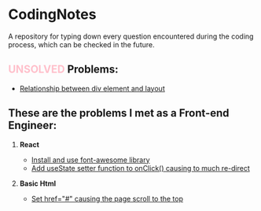 # CodingNotes

A repository for typing down every question encountered during the coding process, which can be checked in the future.

## <span style="color:pink">UNSOLVED</span> Problems:
* [Relationship between div element and layout](./front-end/UNSOLVED/div-and-layout.md)

## These are the problems I met as a Front-end Engineer:

1. **React**
   * [Install and use font-awesome library](./front-end/react/font-awesome.md)
   * [Add useState setter function to onClick() causing to much re-direct](./front-end/react/setUseState-too-much-re-render.md)

2. **Basic Html**
   * [Set href="#" causing the page scroll to the top](./front-end/html-basics/'#'-cause-scroll-to-top.md)

